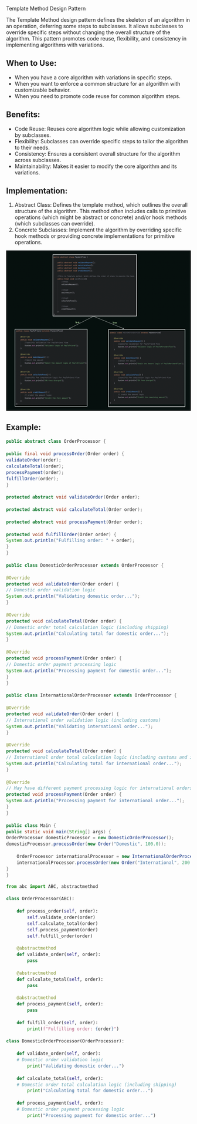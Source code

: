 Template Method Design Pattern

The Template Method design pattern defines the skeleton of an algorithm in an operation, deferring some steps to subclasses. It allows subclasses to override specific steps without changing the overall structure of the algorithm. This pattern promotes code reuse, flexibility, and consistency in implementing algorithms with variations.

## When to Use:

* When you have a core algorithm with variations in specific steps.
* When you want to enforce a common structure for an algorithm with customizable behavior.
* When you need to promote code reuse for common algorithm steps.

## Benefits:

* Code Reuse: Reuses core algorithm logic while allowing customization by subclasses.
* Flexibility: Subclasses can override specific steps to tailor the algorithm to their needs.
* Consistency: Ensures a consistent overall structure for the algorithm across subclasses.
* Maintainability: Makes it easier to modify the core algorithm and its variations.

## Implementation:

1. Abstract Class: Defines the template method, which outlines the overall structure of the algorithm. This method often includes calls to primitive operations (which might be abstract or concrete) and/or hook methods (which subclasses can override).
2. Concrete Subclasses: Implement the algorithm by overriding specific hook methods or providing concrete implementations for primitive operations.

![img.png](img.png)

## Example:

```Java
public abstract class OrderProcessor {

public final void processOrder(Order order) {
validateOrder(order);
calculateTotal(order);
processPayment(order);
fulfillOrder(order);
}

protected abstract void validateOrder(Order order);

protected abstract void calculateTotal(Order order);

protected abstract void processPayment(Order order);

protected void fulfillOrder(Order order) {
System.out.println("Fulfilling order: " + order);
}
}

public class DomesticOrderProcessor extends OrderProcessor {

@Override
protected void validateOrder(Order order) {
// Domestic order validation logic
System.out.println("Validating domestic order...");
}

@Override
protected void calculateTotal(Order order) {
// Domestic order total calculation logic (including shipping)
System.out.println("Calculating total for domestic order...");
}

@Override
protected void processPayment(Order order) {
// Domestic order payment processing logic
System.out.println("Processing payment for domestic order...");
}
}

public class InternationalOrderProcessor extends OrderProcessor {

@Override
protected void validateOrder(Order order) {
// International order validation logic (including customs)
System.out.println("Validating international order...");
}

@Override
protected void calculateTotal(Order order) {
// International order total calculation logic (including customs and international shipping)
System.out.println("Calculating total for international order...");
}

@Override
// May have different payment processing logic for international orders
protected void processPayment(Order order) {
System.out.println("Processing payment for international order...");
}
}

public class Main {
public static void main(String[] args) {
OrderProcessor domesticProcessor = new DomesticOrderProcessor();
domesticProcessor.processOrder(new Order("Domestic", 100.0));

    OrderProcessor internationalProcessor = new InternationalOrderProcessor();
    internationalProcessor.processOrder(new Order("International", 200.0));
}
}
```



```Python
from abc import ABC, abstractmethod

class OrderProcessor(ABC):

    def process_order(self, order):
        self.validate_order(order)
        self.calculate_total(order)
        self.process_payment(order)
        self.fulfill_order(order)
    
    @abstractmethod
    def validate_order(self, order):
        pass
    
    @abstractmethod
    def calculate_total(self, order):
        pass
    
    @abstractmethod
    def process_payment(self, order):
        pass
    
    def fulfill_order(self, order):
        print(f"Fulfilling order: {order}")

class DomesticOrderProcessor(OrderProcessor):

    def validate_order(self, order):
    # Domestic order validation logic
        print("Validating domestic order...")
    
    def calculate_total(self, order):
    # Domestic order total calculation logic (including shipping)
        print("Calculating total for domestic order...")
    
    def process_payment(self, order):
    # Domestic order payment processing logic
        print("Processing payment for domestic order...")
```